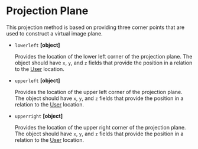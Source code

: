 # Projection Plane
This projection method is based on providing three corner points that are used to construct a virtual image plane.

- `lowerleft` **[object]**

  Provides the location of the lower left corner of the projection plane. The object should have `x`, `y`, and `z` fields that provide the position in a relation to the [User](../user) location.

- `upperleft` **[object]**

  Provides the location of the upper left corner of the projection plane. The object should have `x`, `y`, and `z` fields that provide the position in a relation to the [User](../user) location.

- `upperright` **[object]**

  Provides the location of the upper right corner of the projection plane. The object should have `x`, `y`, and `z` fields that provide the position in a relation to the [User](../user) location.
